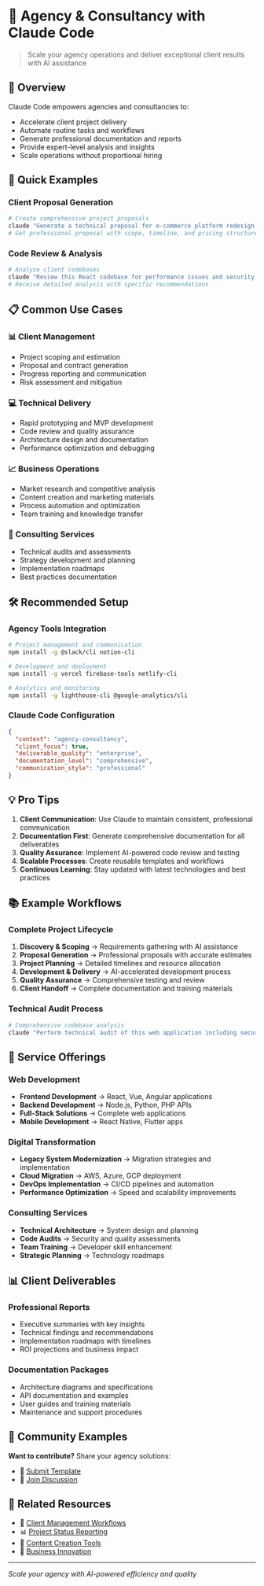# 💼 Agency & Consultancy with Claude Code

> Scale your agency operations and deliver exceptional client results with AI assistance

## 🎯 Overview

Claude Code empowers agencies and consultancies to:
- Accelerate client project delivery
- Automate routine tasks and workflows
- Generate professional documentation and reports
- Provide expert-level analysis and insights
- Scale operations without proportional hiring

## 🚀 Quick Examples

### Client Proposal Generation
```bash
# Create comprehensive project proposals
claude "Generate a technical proposal for e-commerce platform redesign with timeline and deliverables"
# Get professional proposal with scope, timeline, and pricing structure
```

### Code Review & Analysis
```bash
# Analyze client codebases
claude "Review this React codebase for performance issues and security vulnerabilities"
# Receive detailed analysis with specific recommendations
```

## 📋 Common Use Cases

### 📊 Client Management
- Project scoping and estimation
- Proposal and contract generation
- Progress reporting and communication
- Risk assessment and mitigation

### 💻 Technical Delivery
- Rapid prototyping and MVP development
- Code review and quality assurance
- Architecture design and documentation
- Performance optimization and debugging

### 📈 Business Operations
- Market research and competitive analysis
- Content creation and marketing materials
- Process automation and optimization
- Team training and knowledge transfer

### 🎯 Consulting Services
- Technical audits and assessments
- Strategy development and planning
- Implementation roadmaps
- Best practices documentation

## 🛠️ Recommended Setup

### Agency Tools Integration
```bash
# Project management and communication
npm install -g @slack/cli notion-cli

# Development and deployment
npm install -g vercel firebase-tools netlify-cli

# Analytics and monitoring
npm install -g lighthouse-cli @google-analytics/cli
```

### Claude Code Configuration
```json
{
  "context": "agency-consultancy",
  "client_focus": true,
  "deliverable_quality": "enterprise",
  "documentation_level": "comprehensive",
  "communication_style": "professional"
}
```

## 💡 Pro Tips

1. **Client Communication**: Use Claude to maintain consistent, professional communication
2. **Documentation First**: Generate comprehensive documentation for all deliverables
3. **Quality Assurance**: Implement AI-powered code review and testing
4. **Scalable Processes**: Create reusable templates and workflows
5. **Continuous Learning**: Stay updated with latest technologies and best practices

## 📚 Example Workflows

### Complete Project Lifecycle
1. **Discovery & Scoping** → Requirements gathering with AI assistance
2. **Proposal Generation** → Professional proposals with accurate estimates
3. **Project Planning** → Detailed timelines and resource allocation
4. **Development & Delivery** → AI-accelerated development process
5. **Quality Assurance** → Comprehensive testing and review
6. **Client Handoff** → Complete documentation and training materials

### Technical Audit Process
```bash
# Comprehensive codebase analysis
claude "Perform technical audit of this web application including security, performance, and scalability"
```

## 🎯 Service Offerings

### Web Development
- **Frontend Development** → React, Vue, Angular applications
- **Backend Development** → Node.js, Python, PHP APIs
- **Full-Stack Solutions** → Complete web applications
- **Mobile Development** → React Native, Flutter apps

### Digital Transformation
- **Legacy System Modernization** → Migration strategies and implementation
- **Cloud Migration** → AWS, Azure, GCP deployment
- **DevOps Implementation** → CI/CD pipelines and automation
- **Performance Optimization** → Speed and scalability improvements

### Consulting Services
- **Technical Architecture** → System design and planning
- **Code Audits** → Security and quality assessments
- **Team Training** → Developer skill enhancement
- **Strategic Planning** → Technology roadmaps

## 📊 Client Deliverables

### Professional Reports
- Executive summaries with key insights
- Technical findings and recommendations
- Implementation roadmaps with timelines
- ROI projections and business impact

### Documentation Packages
- Architecture diagrams and specifications
- API documentation and examples
- User guides and training materials
- Maintenance and support procedures

## 🤝 Community Examples

**Want to contribute?** Share your agency solutions:
- 📝 [Submit Template](../../.github/ISSUE_TEMPLATE/feature_request.md)
- 💬 [Join Discussion](https://github.com/amirbrooks/claude-for-all/discussions)

## 🔗 Related Resources

- 🚀 [Client Management Workflows](../../community-resources/workflows/client-management/)
- 📊 [Project Status Reporting](../../community-resources/workflows/client-management/project-status.md)
- 📝 [Content Creation Tools](../../community-resources/workflows/content-creation/)
- 🤖 [Business Innovation](../../community-resources/workflows/business-innovation/)

---

*Scale your agency with AI-powered efficiency and quality*